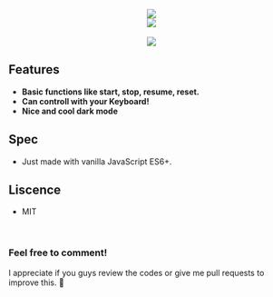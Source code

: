 <p align="center">
<img src="https://user-images.githubusercontent.com/46087960/103331831-05141f80-4aab-11eb-9264-6bee2f7da3ee.png">
<br>
<img src="https://user-images.githubusercontent.com/46087960/103331888-47d5f780-4aab-11eb-9e75-e4585ff28691.png">
<br><br>
<img src="https://hits.seeyoufarm.com/api/count/incr/badge.svg?url=https%3A%2F%2Fgithub.com%2FO-Kreator%2FWeb-timer&count_bg=%2379C83D&title_bg=%23555555&icon=&icon_color=%23E7E7E7&title=hits&edge_flat=false">
</p>

## Features
- **Basic functions like start, stop, resume, reset.**
- **Can controll with your Keyboard!**
- **Nice and cool dark mode**

## Spec
- Just made with vanilla JavaScript ES6+.

## Liscence
- MIT

<br>

### Feel free to comment!
I appreciate if you guys review the codes or give me pull requests to improve this. 🙏
